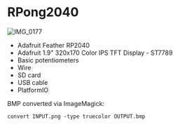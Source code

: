 # RPong2040

![IMG_0177](https://user-images.githubusercontent.com/56702533/177210177-99a391de-5586-4496-980f-2de0833c8f42.jpeg)

* Adafruit Feather RP2040
* Adafruit 1.9" 320x170 Color IPS TFT Display - ST7789
* Basic potentiometers
* Wire
* SD card
* USB cable
* PlatformIO

BMP converted via ImageMagick:
```
convert INPUT.png -type truecolor OUTPUT.bmp
```
